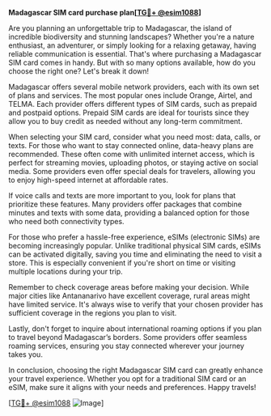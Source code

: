 **Madagascar SIM card purchase plan[[TG💪+ @esim1088](https://t.me/s/esim1088)]**

Are you planning an unforgettable trip to Madagascar, the island of incredible biodiversity and stunning landscapes? Whether you're a nature enthusiast, an adventurer, or simply looking for a relaxing getaway, having reliable communication is essential. That's where purchasing a Madagascar SIM card comes in handy. But with so many options available, how do you choose the right one? Let's break it down!

Madagascar offers several mobile network providers, each with its own set of plans and services. The most popular ones include Orange, Airtel, and TELMA. Each provider offers different types of SIM cards, such as prepaid and postpaid options. Prepaid SIM cards are ideal for tourists since they allow you to buy credit as needed without any long-term commitment.

When selecting your SIM card, consider what you need most: data, calls, or texts. For those who want to stay connected online, data-heavy plans are recommended. These often come with unlimited internet access, which is perfect for streaming movies, uploading photos, or staying active on social media. Some providers even offer special deals for travelers, allowing you to enjoy high-speed internet at affordable rates.

If voice calls and texts are more important to you, look for plans that prioritize these features. Many providers offer packages that combine minutes and texts with some data, providing a balanced option for those who need both connectivity types.

For those who prefer a hassle-free experience, eSIMs (electronic SIMs) are becoming increasingly popular. Unlike traditional physical SIM cards, eSIMs can be activated digitally, saving you time and eliminating the need to visit a store. This is especially convenient if you're short on time or visiting multiple locations during your trip.

Remember to check coverage areas before making your decision. While major cities like Antananarivo have excellent coverage, rural areas might have limited service. It's always wise to verify that your chosen provider has sufficient coverage in the regions you plan to visit.

Lastly, don't forget to inquire about international roaming options if you plan to travel beyond Madagascar’s borders. Some providers offer seamless roaming services, ensuring you stay connected wherever your journey takes you.

In conclusion, choosing the right Madagascar SIM card can greatly enhance your travel experience. Whether you opt for a traditional SIM card or an eSIM, make sure it aligns with your needs and preferences. Happy travels!

[[TG💪+ @esim1088](https://t.me/s/esim1088) ![Image](https://i.postimg.cc/Y0z9fWf4/image.png)]